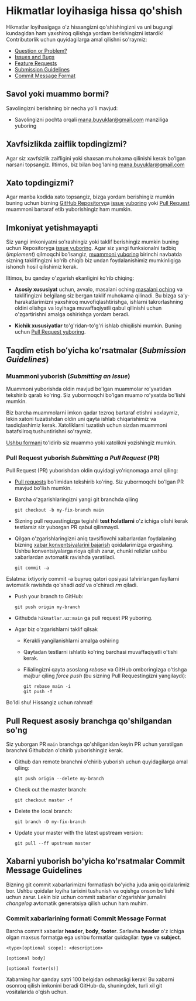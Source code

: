 # Hikmatlar loyihasiga hissa qo'shish


Hikmatlar loyihasigaga o'z hissangizni qo'shishingizni va uni bugungi kundagidan ham yaxshiroq qilishga yordam berishingizni istardik!
Contributorlik uchun quyidagilarga amal qilishni so'raymiz:

 - [Question or Problem?](#question)
 - [Issues and Bugs](#issue)
 - [Feature Requests](#feature)
 - [Submission Guidelines](#submit)
 - [Commit Message Format](#commit)

## <a name="question"></a> Savol yoki muammo bormi?

Savolingizni berishning bir necha yo'li mavjud:

* Savolingizni pochta orqali mana.buyuklar@gmail.com manziliga yuboring

## <a name="issue"></a> Xavfsizlikda zaiflik topdingizmi?

Agar siz xavfsizlik zaifligini yoki shaxsan muhokama qilinishi kerak bo'lgan narsani topsangiz. Iltimos, biz bilan bog'laning mana.buyuklar@gmail.com

## <a name="issue"></a> Xato topdingizmi?

Agar manba kodida xato topsangiz, bizga yordam berishingiz mumkin buning uchun bizning [GitHub Repository](https://github.com/Uzbek-Developers/hikmatlar.uz)ga [issue yuboring](#submit-issue) yoki [Pull Request](#submit-pr) muammoni bartaraf etib yuborishingiz ham mumkin.

## <a name="feature"></a> Imkoniyat yetishmayapti 

Siz yangi imkoniyatni so'rashingiz yoki taklif berishingiz mumkin buning uchun  Repositoryga [issue yuboring](#submit-issue). Agar siz yangi funksionalni tadbiq (*implement*) qilmoqchi bo'lsangiz, [muammoni yuboring](#submit-issue) birinchi navbatda sizning taklifingizni ko'rib chiqib biz undan foydalanishimiz mumkinligiga ishonch hosil qilishimiz kerak.

Iltimos, bu qanday o'zgarish ekanligini ko'rib chiqing:

* **Asosiy xususiyat** uchun, avvalo, masalani oching [masalani oching](#submit-issue) va taklifingizni belgilang siz bergan taklif muhokama qilinadi. Bu bizga sa'y-harakatlarimizni yaxshiroq muvofiqlashtirishga, ishlarni takrorlashning oldini olishga va loyihaga muvaffaqiyatli qabul qilinishi uchun o'zgartirishni amalga oshirishga yordam beradi.

* **Kichik xususiyatlar** to'g'ridan-to'g'ri ishlab chiqilishi mumkin. Buning uchun [Pull Request yuboring](#submit-pr).

## <a name="submit"></a>   Taqdim etish boʻyicha koʻrsatmalar (*Submission Guidelines*)

### <a name="submit-issue"></a> Muammoni yuborish (*Submitting an Issue*)

Muammoni yuborishda oldin mavjud bo'lgan muammolar ro'yxatidan tekshirib qarab ko'ring. Siz yubormoqchi bo'lgan muamo ro'yxatda bo'lishi mumkin.

Biz barcha muammolarni imkon qadar tezroq bartaraf etishni xoxlaymiz, lekin xatoni tuzatishdan oldin uni qayta ishlab chiqarishimiz va tasdiqlashimiz kerak.
Xatoliklarni tuzatish uchun sizdan muammoni batafsilroq tushuntirishni so'raymiz.

[Ushbu formani](https://github.com/Uzbek-Developers/hikmatlar.uz/issues/new) to'ldirib siz muammo yoki xatolikni yozishingiz mumkin.

### <a name="submit-pr"></a> Pull Request yuborish *Submitting a Pull Request* (PR)

Pull Request (PR) yuborishdan oldin quyidagi yo'riqnomaga amal qiling:

* [Pull requests](https://github.com/Uzbek-Developers/hikmatlar.uz/pulls) bo'limidan tekshirib ko'ring. Siz yubormoqchi bo'lgan PR mavjud bo'lish mumkin.

* Barcha o'zgarishlaringizni yangi git branchda qiling

     ```shell
     git checkout -b my-fix-branch main
     ```

* Sizning pull requestingizga tegishli **test holatlarni** o'z ichiga olishi kerak testlarsiz siz yuborgan PR qabul qilinmaydi.

* Qilgan o'zgarishlaringizni aniq tavsiflovchi xabarlardan foydalaning bizning [xabar konventsiyalarini bajarish](#commit) qoidalarimizga ergashing.
Ushbu konventsiyalarga rioya qilish zarur, chunki relizlar ushbu xabarlardan avtomatik ravishda yaratiladi.

     ```shell
     git commit -a
     ```

Eslatma: ixtiyoriy commit -a buyruq qatori opsiyasi tahrirlangan fayllarni avtomatik ravishda qo'shadi *add* va o'chiradi *rm* qiladi.

* Push your branch to GitHub:

    ```shell
    git push origin my-branch
    ```

* Githubda `hikmatlar.uz:main` ga pull request PR yuboring.
* Agar biz o'zgarishlarni taklif qilsak
  * Kerakli yangilanishlarni amalga oshiring
  * Qaytadan testlarni ishlatib ko'ring barchasi muvaffaqiyatli o'tishi kerak.
  * Filialingizni qayta asoslang *rebase* va GitHub omboringizga o'tishga majbur qiling *force push* (bu sizning Pull Requestingizni yangilaydi):

    ```shell
    git rebase main -i
    git push -f
    ```

Bo'ldi shu! Hissangiz uchun rahmat!

## Pull Request asosiy branchga qo'shilgandan so'ng

Siz yuborgan PR `main` branchga qo'shilganidan keyin PR uchun yaratilgan branchni Githubdan o'chirib yuborishingiz kerak.

* Github dan remote branchni o'chirib yuborish uchun quyidagilarga amal qiling:

    ```shell
    git push origin --delete my-branch
    ```

* Check out the master branch:

    ```shell
    git checkout master -f
    ```

* Delete the local branch:

    ```shell
    git branch -D my-fix-branch
    ```

* Update your master with the latest upstream version:

    ```shell
    git pull --ff upstream master
    ```

## <a name="commit"></a> Xabarni yuborish bo'yicha ko'rsatmalar **Commit Message Guidelines**

Bizning git commit xabarlarimizni formatlash bo'yicha juda aniq qoidalarimiz bor. Ushbu qoidalar loyiha tarixini tushunish va oqishga onson bo'lishi uchun zarur. Lekin biz uchun commit xabarlar o'zgarishlar jurnalini *changelog* avtomatik generatsiya qilish uchun ham muhim.

### Commit xabarlarining formati **Commit Message Format**

Barcha commit xabarlar **header**, **body**, **footer**. Sarlavha **header** o'z ichiga olgan maxsus formatga ega ushbu formatlar quidagilar: **type** va **subject**.

```
<type>[optional scope]: <description>

[optional body]

[optional footer(s)]
```

Xabarning har qanday satri 100 belgidan oshmasligi kerak! Bu xabarni osonroq qilish imkonini beradi
GitHub-da, shuningdek, turli xil git vositalarida o'qish uchun.
